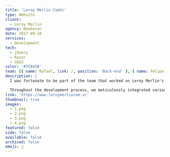 ```yaml
---
title: 'Leroy Merlin ComVc'
type: Website
client:
  - Leroy Merlin
agency: Newbacon
date: 2017-09-10
services:
  - Development
tech:
  - jQuery
  - Razor
  - SASS
color: '#7CB41B'
team: [{ name: Rafael, link: /, position: 'Back-end' }, { name: Felipe Masini, link: /, position: 'Back-end' }, { name: Felipe, link: /, position: 'Back-end' }]
description: |
  I was fortunate to be part of the team that worked on Leroy Merlin's relationship portal, which involved creating a sophisticated system capable of generating personalized offers and exclusive coupons customized to each user's profile. This project required managing intricate integrations and developing a comprehensive system that placed utmost importance on optimal functionality and providing a seamless user experience. It was an exhilarating endeavor that allowed us to demonstrate our technical prowess and commitment to delivering a platform that offered tailored benefits to every user.

  Throughout the development process, we meticulously integrated various components to ensure the system could analyze user data effectively and generate personalized offers and coupons that aligned with their preferences and requirements. We focused on implementing intricate algorithms and seamlessly integrating them into the portal to guarantee accurate recommendations. Our aim was to create a user-centric platform that provided a smooth and intuitive interface, enabling users to effortlessly navigate the portal and enjoy the benefits tailored to their specific profiles. By emphasizing optimal functionality and a seamless user experience, we strived to create a relationship portal that exceeded Leroy Merlin's expectations and provided valuable benefits to its users.
link: 'https://www.leroymerlincom.vc'
thumbnail: true
images:
  - 1.png
  - 2.png
  - 3.png
  - 4.png
featured: false
side: false
available: false
archived: false
emoji: 🧱
---
```

